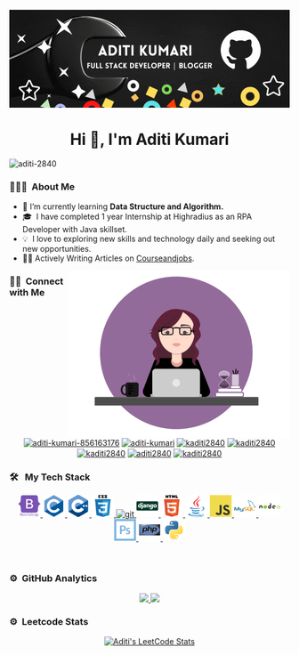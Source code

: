 <img align="center" src="https://raw.githubusercontent.com/Aditi-2840/Aditi-2840/main/Hi I'm Aditi (1).gif"/></a>
<h1 align="center">Hi 👋, I'm Aditi Kumari</h1>

<p align="left"> <img src="https://komarev.com/ghpvc/?username=aditi-2840&label=Profile%20views&color=0e75b6&style=flat" alt="aditi-2840"/> </p>

### 👨🏻‍💻 &nbsp;About Me
- 🌱 I’m currently learning **Data Structure and Algorithm.**
- 🎓 &nbsp;I have completed 1 year Internship at Highradius as an RPA Developer with Java skillset.
- 💡 &nbsp;I love to exploring new skills and technology daily and seeking out new opportunities.
- 👨‍💻 Actively Writing Articles on <a href="https://courseandjobs.com/">Courseandjobs</a>.

<img alt="Competitive Coder" src="https://raw.githubusercontent.com/Aditi-2840/Aditi-2840/master/competitive_coder.gif" align="right"/>

### 🤝🏻 &nbsp;Connect with Me
<p align="center">
<a href="https://linkedin.com/in/aditi-kumari-856163176" target="blank"><img align="center" src="https://cdn.jsdelivr.net/npm/simple-icons@3.0.1/icons/linkedin.svg" alt="aditi-kumari-856163176" height="30" width="40" /></a>
<a href="https://stackoverflow.com/users/aditi-kumari" target="blank"><img align="center" src="https://cdn.jsdelivr.net/npm/simple-icons@3.0.1/icons/stackoverflow.svg" alt="aditi-kumari" height="30" width="40" /></a>
<a href="https://www.codechef.com/users/kaditi2840" target="blank"><img align="center" src="https://cdn.jsdelivr.net/npm/simple-icons@3.1.0/icons/codechef.svg" alt="kaditi2840" height="30" width="40" /></a>
<a href="https://www.hackerrank.com/kaditi2840" target="blank"><img align="center" src="https://cdn.jsdelivr.net/npm/simple-icons@3.0.1/icons/hackerrank.svg" alt="kaditi2840" height="30" width="40" /></a>
<a href="https://codeforces.com/profile/kaditi2840" target="blank"><img align="center" src="https://cdn.jsdelivr.net/npm/simple-icons@3.0.1/icons/codeforces.svg" alt="kaditi2840" height="30" width="40" /></a>
<a href="https://www.leetcode.com/aditi2840" target="blank"><img align="center" src="https://cdn.jsdelivr.net/npm/simple-icons@3.0.1/icons/leetcode.svg" alt="aditi2840" height="30" width="40" /></a>
<a href="https://auth.geeksforgeeks.org/user/kaditi2840" target="blank"><img align="center" src="https://cdn.jsdelivr.net/npm/simple-icons@3.0.1/icons/geeksforgeeks.svg" alt="kaditi2840" height="30" width="40" /></a><br>
</p>

### 🛠 &nbsp; My Tech Stack
<p align="center"> <a href="https://getbootstrap.com" target="_blank"> <img src="https://raw.githubusercontent.com/devicons/devicon/master/icons/bootstrap/bootstrap-plain-wordmark.svg" alt="bootstrap" width="40" height="40"/> </a> <a href="https://www.cprogramming.com/" target="_blank"> <img src="https://raw.githubusercontent.com/devicons/devicon/master/icons/c/c-original.svg" alt="c" width="40" height="40"/> </a> <a href="https://www.w3schools.com/cpp/" target="_blank"> <img src="https://raw.githubusercontent.com/devicons/devicon/master/icons/cplusplus/cplusplus-original.svg" alt="cplusplus" width="40" height="40"/> </a> <a href="https://www.w3schools.com/css/" target="_blank"> <img src="https://raw.githubusercontent.com/devicons/devicon/master/icons/css3/css3-original-wordmark.svg" alt="css3" width="40" height="40"/> </a>  <a href="https://git-scm.com/" target="_blank"> <img src="https://www.vectorlogo.zone/logos/git-scm/git-scm-icon.svg" alt="git" width="40" height="40"/> </a> <a href="https://www.djangoproject.com/" target="_blank"> <img src="https://raw.githubusercontent.com/devicons/devicon/master/icons/django/django-original.svg" alt="django" width="40" height="40"/> </a> <a href="https://www.w3.org/html/" target="_blank"> <img src="https://raw.githubusercontent.com/devicons/devicon/master/icons/html5/html5-original-wordmark.svg" alt="html5" width="40" height="40"/> </a> <a href="https://www.java.com" target="_blank"> <img src="https://raw.githubusercontent.com/devicons/devicon/master/icons/java/java-original.svg" alt="java" width="40" height="40"/> </a> <a href="https://developer.mozilla.org/en-US/docs/Web/JavaScript" target="_blank"> <img src="https://raw.githubusercontent.com/devicons/devicon/master/icons/javascript/javascript-original.svg" alt="javascript" width="40" height="40"/> </a> <a href="https://www.mysql.com/" target="_blank"> <img src="https://raw.githubusercontent.com/devicons/devicon/master/icons/mysql/mysql-original-wordmark.svg" alt="mysql" width="40" height="40"/> </a> <a href="https://nodejs.org" target="_blank"> <img src="https://raw.githubusercontent.com/devicons/devicon/master/icons/nodejs/nodejs-original-wordmark.svg" alt="nodejs" width="40" height="40"/> </a> <a href="https://www.photoshop.com/en" target="_blank"> <img src="https://raw.githubusercontent.com/devicons/devicon/master/icons/photoshop/photoshop-line.svg" alt="photoshop" width="40" height="40"/> </a> <a href="https://www.php.net" target="_blank"> <img src="https://raw.githubusercontent.com/devicons/devicon/master/icons/php/php-original.svg" alt="php" width="40" height="40"/> </a> <a href="https://www.python.org" target="_blank"> <img src="https://raw.githubusercontent.com/devicons/devicon/master/icons/python/python-original.svg" alt="python" width="40" height="40"/> </a> </p>
<br>

### ⚙️ &nbsp;GitHub Analytics

<p align="center">
<p align="center">
<a href="https://github.com/jigyashu-suraj">
  <img height="180em" src="https://github-readme-stats-eight-theta.vercel.app/api?username=jigyashu-suraj&show_icons=true&theme=algolia&include_all_commits=true&count_private=true"/>
  <img height="180em" src="https://github-readme-stats-eight-theta.vercel.app/api/top-langs/?username=Aditi-2840&layout=compact&langs_count=8&theme=algolia"/>
</a>
</p>
<h3> ⚙️&nbsp; Leetcode Stats</h3>
<p align="center">
<a href="https://leetcode.com/kaditi2840/" target="_blank">
<img title="Aditi's LeetCode Stats" alt="Aditi's LeetCode Stats" src="https://leetcard.jacoblin.cool/kaditi2840?theme=light&font=IM%20Fell%20Double%20Pica%20SC" />
</a>
</p>
